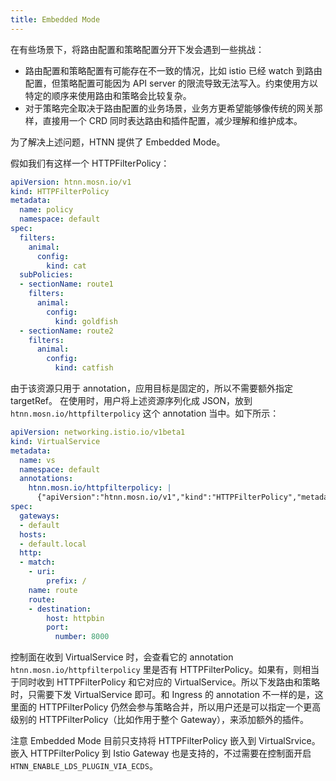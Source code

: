 ```yaml
---
title: Embedded Mode
---
```


在有些场景下，将路由配置和策略配置分开下发会遇到一些挑战：
* 路由配置和策略配置有可能存在不一致的情况，比如 istio 已经 watch 到路由配置，但策略配置可能因为 API server 的限流导致无法写入。约束使用方以特定的顺序来使用路由和策略会比较复杂。
* 对于策略完全取决于路由配置的业务场景，业务方更希望能够像传统的网关那样，直接用一个 CRD 同时表达路由和插件配置，减少理解和维护成本。

为了解决上述问题，HTNN 提供了 Embedded Mode。

假如我们有这样一个 HTTPFilterPolicy：

```yaml
apiVersion: htnn.mosn.io/v1
kind: HTTPFilterPolicy
metadata:
  name: policy
  namespace: default
spec:
  filters:
    animal:
      config:
        kind: cat
  subPolicies:
  - sectionName: route1
    filters:
      animal:
        config:
          kind: goldfish
  - sectionName: route2
    filters:
      animal:
        config:
          kind: catfish
```

由于该资源只用于 annotation，应用目标是固定的，所以不需要额外指定 targetRef。
在使用时，用户将上述资源序列化成 JSON，放到 `htnn.mosn.io/httpfilterpolicy` 这个 annotation 当中。如下所示：

```yaml
apiVersion: networking.istio.io/v1beta1
kind: VirtualService
metadata:
  name: vs
  namespace: default
  annotations:
    htnn.mosn.io/httpfilterpolicy: |
      {"apiVersion":"htnn.mosn.io/v1","kind":"HTTPFilterPolicy","metadata":{"name":"policy","namespace":"default"},"spec":{"filters":{"animal":{"config":{"kind":"cat"}}},"subPolicies":[{"sectionName":"route1","filters":{"animal":{"config":{"kind":"goldfish"}}}},{"sectionName":"route2","filters":{"animal":{"config":{"kind":"catfish"}}}]}}
spec:
  gateways:
  - default
  hosts:
  - default.local
  http:
  - match:
    - uri:
        prefix: /
    name: route
    route:
    - destination:
        host: httpbin
        port:
          number: 8000
```

控制面在收到 VirtualService 时，会查看它的 annotation `htnn.mosn.io/httpfilterpolicy` 里是否有 HTTPFilterPolicy。如果有，则相当于同时收到 HTTPFilterPolicy 和它对应的 VirtualService。所以下发路由和策略时，只需要下发 VirtualService 即可。和 Ingress 的 annotation 不一样的是，这里面的 HTTPFilterPolicy 仍然会参与策略合并，所以用户还是可以指定一个更高级别的 HTTPFilterPolicy（比如作用于整个 Gateway），来添加额外的插件。

注意 Embedded Mode 目前只支持将 HTTPFilterPolicy 嵌入到 VirtualSrvice。嵌入 HTTPFilterPolicy 到 Istio Gateway 也是支持的，不过需要在控制面开启 `HTNN_ENABLE_LDS_PLUGIN_VIA_ECDS`。
